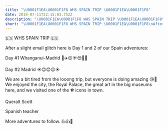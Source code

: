 ```yaml
---
title: "\U0001F1EA\U0001F1F8 WHS SPAIN TRIP \U0001F1EA\U0001F1F8"
date: 2019-07-11T22:15:03.752Z
description: "\U0001F1EA\U0001F1F8 WHS SPAIN TRIP \U0001F1EA\U0001F1F8\nAfter a slight email glitch here is Day 1 and 2 of our Spain adventures:\n\nDay #1 Whanganui-Madrid \U0001F389✈️\U0001F609☀️\U0001F60D\U0001F389\U0001F389\n\nDay #2 Madrid ☀️\U0001F60A\U0001F60D\U0001F609☀️\n"
short: "\U0001F1EA\U0001F1F8 WHS SPAIN TRIP \U0001F1EA\U0001F1F8\nAfter a slight email glitch here is Day 1 and 2 of our Spain adventures:\n\nDay #1 Whanganui-Madrid \U0001F389✈️\U0001F609☀️\U0001F60D\U0001F389\U0001F389\n\nDay #2 Madrid ☀️\U0001F60A\U0001F60D\U0001F609☀️\n"
---
```

🇪🇸 WHS SPAIN TRIP 🇪🇸



After a slight email glitch here is Day 1 and 2 of our Spain adventures:



Day #1 Whanganui-Madrid 🎉✈️😉☀️😍🎉🎉



Day #2 Madrid ☀️😊😍😉☀️

We are a bit tired from the looong trip, but everyone is doing amazing 😘🎉 We enjoyed the city, the Royal Palace, the great art in the big museums here, and we visited one of the ⚽️ icons in town.



Queralt Scott

Spanish teacher



More adventures to follow. 👍👍🤩
